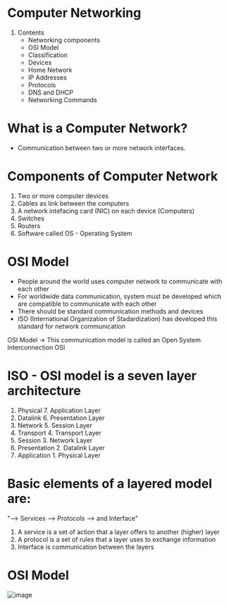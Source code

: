 # Computer Networking
1. Contents
   - Networking components
   - OSI Model
   - Classification
   - Devices
   - Home Network
   - IP Addresses
   - Protocols
   - DNS and DHCP
   - Networking Commands
  
# What is a Computer Network?
- Communication between two or more network interfaces.

# Components of Computer Network
1. Two or more computer devices
2. Cables as link between the computers
3. A network intefacing card (NIC) on each device (Computers)
4. Switches
5. Routers
6. Software called OS - Operating System

# OSI Model
- People around the world uses computer network to communicate with each other
- For worldwide data communication, system must be developed which are compatible to communicate with each other
- There should be standard communication methods and devices
- ISO (International Organization of Stadardization) has developed this standard for network communication

OSI Model -> This communication model is called an Open System Interconnection OSI

# ISO - OSI model is a seven layer architecture
1. Physical              7. Application Layer
2. Datalink              6. Presentation Layer
3. Network               5. Session Layer
4. Transport             4. Transport Layer
5. Session               3. Network Layer
6. Presentation          2. Datalink Layer
7. Application           1. Physical Layer

# Basic elements of a layered model are:
"--> Services --> Protocols --> and Interface"

1. A service is a set of action that a layer offers to another (higher) layer
2. A protocol is a set of rules that a layer uses to exchange information
3. Interface is communication between the layers

# OSI Model
![image](https://github.com/uzair-ansar/devops/assets/146664651/cf8576f8-e685-469e-b459-52725542e85d)




